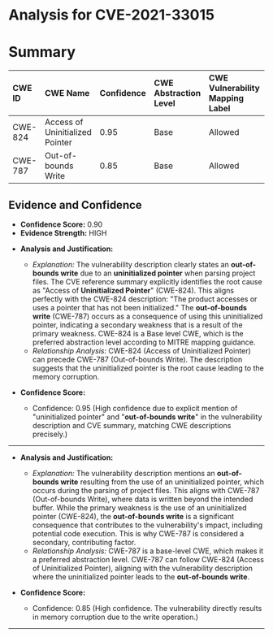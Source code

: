# Analysis for CVE-2021-33015

# Summary
| CWE ID  | CWE Name                                        | Confidence | CWE Abstraction Level | CWE Vulnerability Mapping Label | CWE-Vulnerability Mapping Notes |
| :-------- | :---------------------------------------------- | :--------- | :-------------------- | :------------------------------ | :------------------------------ |
| CWE-824 | Access of Uninitialized Pointer                | 0.95       | Base                  | Allowed                         | Primary CWE                   |
| CWE-787 | Out-of-bounds Write                           | 0.85       | Base                  | Allowed                         | Secondary Candidate         |

## Evidence and Confidence

*   **Confidence Score:** 0.90
*   **Evidence Strength:** HIGH

- **Analysis and Justification:**
  - *Explanation:* The vulnerability description clearly states an **out-of-bounds write** due to an **uninitialized pointer** when parsing project files. The CVE reference summary explicitly identifies the root cause as "Access of **Uninitialized Pointer**" (CWE-824). This aligns perfectly with the CWE-824 description: "The product accesses or uses a pointer that has not been initialized." The **out-of-bounds write** (CWE-787) occurs as a consequence of using this uninitialized pointer, indicating a secondary weakness that is a result of the primary weakness. CWE-824 is a Base level CWE, which is the preferred abstraction level according to MITRE mapping guidance.
  - *Relationship Analysis:* CWE-824 (Access of Uninitialized Pointer) can precede CWE-787 (Out-of-bounds Write). The description suggests that the uninitialized pointer is the root cause leading to the memory corruption.

- **Confidence Score:**
  - Confidence: 0.95 (High confidence due to explicit mention of "uninitialized pointer" and "**out-of-bounds write**" in the vulnerability description and CVE summary, matching CWE descriptions precisely.)

---
- **Analysis and Justification:**
  - *Explanation:* The vulnerability description mentions an **out-of-bounds write** resulting from the use of an uninitialized pointer, which occurs during the parsing of project files. This aligns with CWE-787 (Out-of-bounds Write), where data is written beyond the intended buffer. While the primary weakness is the use of an uninitialized pointer (CWE-824), the **out-of-bounds write** is a significant consequence that contributes to the vulnerability's impact, including potential code execution. This is why CWE-787 is considered a secondary, contributing factor.
  - *Relationship Analysis:* CWE-787 is a base-level CWE, which makes it a preferred abstraction level. CWE-787 can follow CWE-824 (Access of Uninitialized Pointer), aligning with the vulnerability description where the uninitialized pointer leads to the **out-of-bounds write**.

- **Confidence Score:**
  - Confidence: 0.85 (High confidence. The vulnerability directly results in memory corruption due to the write operation.)
---